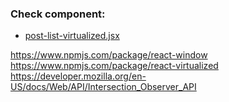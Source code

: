 ### Check component:

- [post-list-virtualized.jsx](src/pages/post-list-virtualized.jsx)

https://www.npmjs.com/package/react-window
https://www.npmjs.com/package/react-virtualized
https://developer.mozilla.org/en-US/docs/Web/API/Intersection_Observer_API

